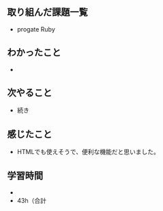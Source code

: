 ## 取り組んだ課題一覧
- progate Ruby
## わかったこと
- 
## 次やること
- 続き
## 感じたこと
- HTMLでも使えそうで、便利な機能だと思いました。
## 学習時間
- 
- 43h（合計
